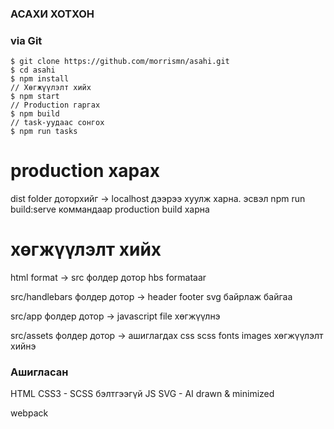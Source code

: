 ###
### АСАХИ ХОТХОН 
###

### via Git

	$ git clone https://github.com/morrismn/asahi.git
	$ cd asahi
	$ npm install
	// Хөгжүүлэлт хийх
	$ npm start
	// Production гаргах
	$ npm build
	// task-уудаас сонгох
	$ npm run tasks

# production харах

dist folder доторхийг -> localhost дээрээ хуулж харна.
эсвэл
npm run build:serve   коммандаар production build харна

# хөгжүүлэлт хийх

html format -> src фолдер дотор hbs formataar

src/handlebars фолдер дотор -> header footer svg байрлаж байгаа

src/app фолдер дотор -> javascript file хөгжүүлнэ

src/assets фолдер дотор -> ашиглагдах css scss fonts images хөгжүүлэлт хийнэ


### Ашигласан

HTML
CSS3 - SCSS бэлтгээгүй
JS
SVG - AI drawn & minimized

webpack
